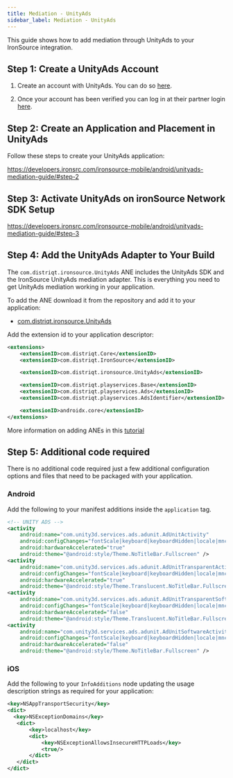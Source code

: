 ```yaml
---
title: Mediation - UnityAds
sidebar_label: Mediation - UnityAds
---
```


This guide shows how to add mediation through UnityAds to your IronSource integration.


## Step 1: Create a UnityAds Account

1. Create an account with UnityAds. You can do so [here](https://operate.dashboard.unity3d.com/).

2. Once your account has been verified you can log in at their partner login [here](https://operate.dashboard.unity3d.com/).





## Step 2: Create an Application and Placement in UnityAds

Follow these steps to create your UnityAds application:

https://developers.ironsrc.com/ironsource-mobile/android/unityads-mediation-guide/#step-2



## Step 3: Activate UnityAds on ironSource Network SDK Setup

https://developers.ironsrc.com/ironsource-mobile/android/unityads-mediation-guide/#step-3



## Step 4: Add the UnityAds Adapter to Your Build

The `com.distriqt.ironsource.UnityAds` ANE includes the UnityAds SDK and the IronSource UnityAds mediation adapter. This is everything you need to get UnityAds mediation working in your application.

To add the ANE download it from the repository and add it to your application:

- [com.distriqt.ironsource.UnityAds](https://github.com/distriqt/ANE-IronSource/raw/master/lib/unityads/com.distriqt.ironsource.UnityAds.ane)

Add the extension id to your application descriptor:

```xml
<extensions>
    <extensionID>com.distriqt.Core</extensionID>
    <extensionID>com.distriqt.IronSource</extensionID>

    <extensionID>com.distriqt.ironsource.UnityAds</extensionID>

    <extensionID>com.distriqt.playservices.Base</extensionID>
    <extensionID>com.distriqt.playservices.Ads</extensionID>
    <extensionID>com.distriqt.playservices.AdsIdentifier</extensionID>

    <extensionID>androidx.core</extensionID>
</extensions>
```

More information on adding ANEs in this [tutorial](/docs/tutorials/getting-started)



## Step 5: Additional code required

There is no additional code required just a few additional configuration options and files that need to be packaged with your application.


### Android

Add the following to your manifest additions inside the `application` tag. 

```xml
<!-- UNITY ADS -->
<activity
    android:name="com.unity3d.services.ads.adunit.AdUnitActivity"
    android:configChanges="fontScale|keyboard|keyboardHidden|locale|mnc|mcc|navigation|orientation|screenLayout|screenSize|smallestScreenSize|uiMode|touchscreen"
    android:hardwareAccelerated="true"
    android:theme="@android:style/Theme.NoTitleBar.Fullscreen" />
<activity
    android:name="com.unity3d.services.ads.adunit.AdUnitTransparentActivity"
    android:configChanges="fontScale|keyboard|keyboardHidden|locale|mnc|mcc|navigation|orientation|screenLayout|screenSize|smallestScreenSize|uiMode|touchscreen"
    android:hardwareAccelerated="true"
    android:theme="@android:style/Theme.Translucent.NoTitleBar.Fullscreen" />
<activity
    android:name="com.unity3d.services.ads.adunit.AdUnitTransparentSoftwareActivity"
    android:configChanges="fontScale|keyboard|keyboardHidden|locale|mnc|mcc|navigation|orientation|screenLayout|screenSize|smallestScreenSize|uiMode|touchscreen"
    android:hardwareAccelerated="false"
    android:theme="@android:style/Theme.Translucent.NoTitleBar.Fullscreen" />
<activity
    android:name="com.unity3d.services.ads.adunit.AdUnitSoftwareActivity"
    android:configChanges="fontScale|keyboard|keyboardHidden|locale|mnc|mcc|navigation|orientation|screenLayout|screenSize|smallestScreenSize|uiMode|touchscreen"
    android:hardwareAccelerated="false"
    android:theme="@android:style/Theme.NoTitleBar.Fullscreen" />
```


### iOS 


Add the following to your `InfoAdditions` node updating the usage description strings as required for your application:

```xml
<key>NSAppTransportSecurity</key>
<dict>
  <key>NSExceptionDomains</key>
   <dict>
       <key>localhost</key>
       <dict>           
           <key>NSExceptionAllowsInsecureHTTPLoads</key>
           <true/>
       </dict>
   </dict>
</dict>
```



